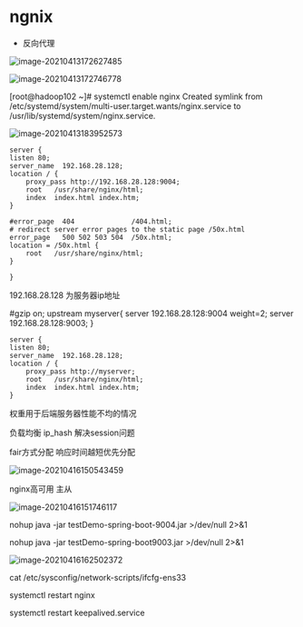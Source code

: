 # ngnix

* 反向代理

![image-20210413172627485](C:\Users\sun\AppData\Roaming\Typora\typora-user-images\image-20210413172627485.png)

![image-20210413172746778](C:\Users\sun\AppData\Roaming\Typora\typora-user-images\image-20210413172746778.png)

[root@hadoop102 ~]# systemctl enable nginx
Created symlink from /etc/systemd/system/multi-user.target.wants/nginx.service to /usr/lib/systemd/system/nginx.service.

![image-20210413183952573](C:\Users\sun\AppData\Roaming\Typora\typora-user-images\image-20210413183952573.png)

	server {
	listen 80;
	server_name  192.168.28.128;
	location / {
	    proxy_pass http://192.168.28.128:9004;
		root   /usr/share/nginx/html;
	    index  index.html index.htm;
	}
	
	#error_page  404              /404.html;
	# redirect server error pages to the static page /50x.html
	error_page   500 502 503 504  /50x.html;
	location = /50x.html {
	    root   /usr/share/nginx/html;
	}
	
	}
192.168.28.128 为服务器ip地址

 #gzip  on;
	upstream myserver{
	server 192.168.28.128:9004 weight=2;
	server 192.168.28.128:9003;
	}

	server {
	listen 80;
	server_name  192.168.28.128;
	location / {
	    proxy_pass http://myserver;
		root   /usr/share/nginx/html;
	    index  index.html index.htm;
	}

权重用于后端服务器性能不均的情况



负载均衡 ip_hash 解决session问题

fair方式分配 响应时间越短优先分配

 ![image-20210416150543459](C:\Users\sun\AppData\Roaming\Typora\typora-user-images\image-20210416150543459.png)

nginx高可用 主从

![image-20210416151746117](C:\Users\sun\AppData\Roaming\Typora\typora-user-images\image-20210416151746117.png)

nohup java -jar testDemo-spring-boot-9004.jar >/dev/null 2>&1

nohup java -jar testDemo-spring-boot9003.jar >/dev/null 2>&1

![image-20210416162502372](C:\Users\sun\AppData\Roaming\Typora\typora-user-images\image-20210416162502372.png)

cat /etc/sysconfig/network-scripts/ifcfg-ens33

systemctl restart nginx

systemctl restart keepalived.service